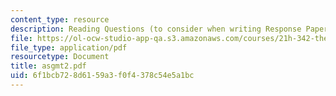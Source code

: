 ```yaml
---
content_type: resource
description: Reading Questions (to consider when writing Response Papers)
file: https://ol-ocw-studio-app-qa.s3.amazonaws.com/courses/21h-342-the-royal-family-fall-2003/6f1bcb728d6159a3f0f4378c54e5a1bc_asgmt2.pdf
file_type: application/pdf
resourcetype: Document
title: asgmt2.pdf
uid: 6f1bcb72-8d61-59a3-f0f4-378c54e5a1bc
---
```

